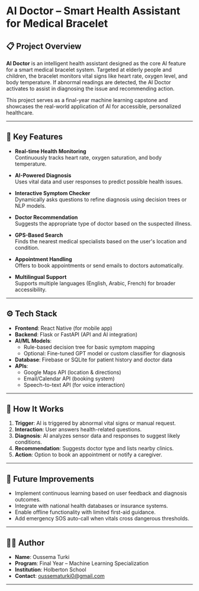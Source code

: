 # AI Doctor – Smart Health Assistant for Medical Bracelet

## 📋 Project Overview

**AI Doctor** is an intelligent health assistant designed as the core AI feature for a smart medical bracelet system. Targeted at elderly people and children, the bracelet monitors vital signs like heart rate, oxygen level, and body temperature. If abnormal readings are detected, the AI Doctor activates to assist in diagnosing the issue and recommending action.

This project serves as a final-year machine learning capstone and showcases the real-world application of AI for accessible, personalized healthcare.

---

## 🧠 Key Features

- **Real-time Health Monitoring**  
  Continuously tracks heart rate, oxygen saturation, and body temperature.

- **AI-Powered Diagnosis**  
  Uses vital data and user responses to predict possible health issues.

- **Interactive Symptom Checker**  
  Dynamically asks questions to refine diagnosis using decision trees or NLP models.

- **Doctor Recommendation**  
  Suggests the appropriate type of doctor based on the suspected illness.

- **GPS-Based Search**  
  Finds the nearest medical specialists based on the user's location and condition.

- **Appointment Handling**  
  Offers to book appointments or send emails to doctors automatically.

- **Multilingual Support**  
  Supports multiple languages (English, Arabic, French) for broader accessibility.

---

## ⚙️ Tech Stack

- **Frontend**: React Native (for mobile app)
- **Backend**: Flask or FastAPI (API and AI integration)
- **AI/ML Models**: 
  - Rule-based decision tree for basic symptom mapping
  - Optional: Fine-tuned GPT model or custom classifier for diagnosis
- **Database**: Firebase or SQLite for patient history and doctor data
- **APIs**:
  - Google Maps API (location & directions)
  - Email/Calendar API (booking system)
  - Speech-to-text API (for voice interaction)

---

## 🧪 How It Works

1. **Trigger**: AI is triggered by abnormal vital signs or manual request.
2. **Interaction**: User answers health-related questions.
3. **Diagnosis**: AI analyzes sensor data and responses to suggest likely conditions.
4. **Recommendation**: Suggests doctor type and lists nearby clinics.
5. **Action**: Option to book an appointment or notify a caregiver.

---

## 🚀 Future Improvements

- Implement continuous learning based on user feedback and diagnosis outcomes.
- Integrate with national health databases or insurance systems.
- Enable offline functionality with limited first-aid guidance.
- Add emergency SOS auto-call when vitals cross dangerous thresholds.

---

## 👨‍💻 Author

- **Name**: Oussema Turki  
- **Program**: Final Year – Machine Learning Specialization  
- **Institution**: Holberton School 
- **Contact**: oussematurki0@gmail.com

---

